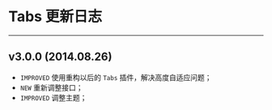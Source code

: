 # Tabs 更新日志
---

## v3.0.0 (2014.08.26)

- `IMPROVED` 使用重构以后的 `Tabs` 插件，解决高度自适应问题；
- `NEW` 重新调整接口；
- `IMPROVED` 调整主题；

